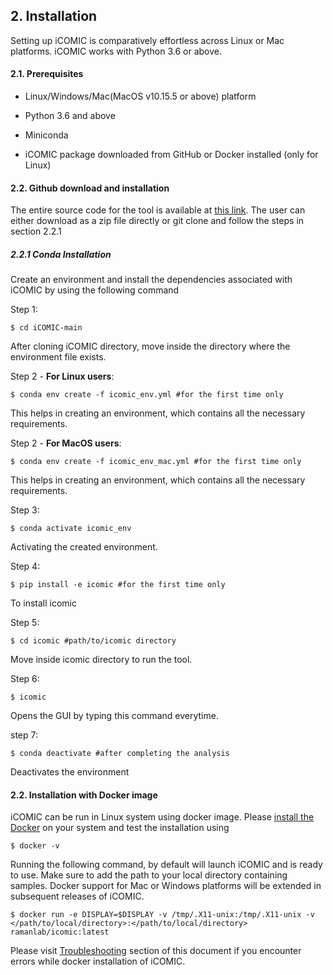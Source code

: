 ## 2. Installation

  

Setting up iCOMIC is comparatively effortless across Linux or Mac platforms. iCOMIC works with Python 3.6 or above.

#### 2.1. Prerequisites

- Linux/Windows/Mac(MacOS v10.15.5 or above) platform

- Python 3.6 and above

- Miniconda

- iCOMIC package downloaded from GitHub or Docker installed (only for Linux)


#### 2.2. Github download and installation

The entire source code for the tool is available at [this link](https://github.com/RamanLab/iCOMIC). The user can either download as a zip file directly or git clone and follow the steps in section 2.2.1

##### 2.2.1 Conda Installation
Create an environment and install the dependencies associated with iCOMIC by using the following command 

Step 1:
```
$ cd iCOMIC-main 
```
After cloning iCOMIC directory, move inside the directory where the environment file exists. 

Step 2 - **For Linux users**:
```
$ conda env create -f icomic_env.yml #for the first time only
```
This helps in creating an environment, which contains all the necessary requirements.

Step 2 - **For MacOS users**:
```
$ conda env create -f icomic_env_mac.yml #for the first time only
```
This helps in creating an environment, which contains all the necessary requirements.

Step 3:
```
$ conda activate icomic_env
```
Activating the created environment. 

Step 4:
```
$ pip install -e icomic #for the first time only
```
To install icomic

Step 5:
```
$ cd icomic #path/to/icomic directory
```
Move inside icomic directory to run the tool.

Step 6:
```
$ icomic
```
Opens the GUI by typing this command everytime.

step 7:
```
$ conda deactivate #after completing the analysis
```
Deactivates the environment

#### 2.2. Installation with Docker image

iCOMIC can be run in Linux system using docker image. Please [install the Docker](https://docs.docker.com/engine/install/) on your system and test the installation using 
```
$ docker -v
``` 

Running the following command, by default will launch iCOMIC and is ready to use. Make sure to add the path to your local directory containing samples. Docker support for Mac or Windows platforms will be extended in subsequent releases of iCOMIC.

```
$ docker run -e DISPLAY=$DISPLAY -v /tmp/.X11-unix:/tmp/.X11-unix -v </path/to/local/directory>:</path/to/local/directory> ramanlab/icomic:latest
```

Please visit [Troubleshooting](https://icomic-doc.readthedocs.io/en/latest/troubleshoot.html) section of this document if you encounter errors while docker installation of iCOMIC.
